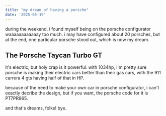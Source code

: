 ```yaml
---
title: "my dream of having a porsche"
date: '2025-05-19'
---
```


during the weekend, i found myself being on the porsche configurator waaaaaaaaaaaay too much. i may have configured about 20 porsches, but at the end, one particular porsche stood out, which is now my dream.

## The Porsche Taycan Turbo GT

it's electric, but holy crap is it powerful. with 1034hp, i'm pretty sure porsche is making their electric cars better than their gas cars, with the 911 carrera 4 gts having half of that in HP.

because of the need to make your own car in porsche configurator, i can't exactly decribe the design, but if you want, the porsche code for it is PT7PR965.

and that's dreams, folks!
bye.